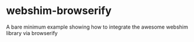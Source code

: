 webshim-browserify
==================

A bare minimum example showing how to integrate the awesome webshim library via browserify
